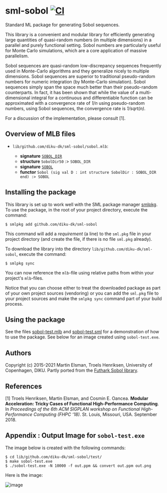 # sml-sobol [![CI](https://github.com/diku-dk/sml-sobol/workflows/CI/badge.svg)](https://github.com/diku-dk/sml-sobol/actions)

Standard ML package for generating Sobol sequences.

This library is a convenient and modular library for efficiently
generating large quantities of quasi-random numbers (in multiple
dimensions) in a parallel and purely functional setting. Sobol numbers
are particularly useful for Monte Carlo simulations, which are a core
application of massive parallelism.

Sobol sequences are quasi-random low-discrepancy sequences frequently
used in Monte-Carlo algorithms and they generalize nicely to multiple
dimensions. Sobol sequences are superior to traditional pseudo-random
numbers for numeric integration (by Monte-Carlo simulation). Sobol
sequences simply span the space much better than their pseudo-random
counterparts. In fact, it has been shown that while the value of a
multi-dimensional integral for a continuous and differentiable
function can be approximated with a convergence rate of _1/n_ using
pseudo-random numbers, using Sobol sequences, the convergence rate is
_1/sqrt(n)_.

For a discussion of the implementation, please consult [1].



## Overview of MLB files

- `lib/github.com/diku-dk/sml-sobol/sobol.mlb`:

  - **signature** [`SOBOL_DIR`](lib/github.com/diku-dk/sml-sobol/sobol_dir.sig)
  - **structure** `SobolDir50` :> `SOBOL_DIR`
  - **signature** [`SOBOL`](lib/github.com/diku-dk/sml-sobol/sobol.sig)
  - **functor** `Sobol (sig val D : int structure SobolDir : SOBOL_DIR end) :> SOBOL`

## Installing the package

This library is set up to work well with the SML package manager
[smlpkg](https://github.com/diku-dk/smlpkg).  To use the package, in
the root of your project directory, execute the command:

```
$ smlpkg add github.com/diku-dk/sml-sobol
```

This command will add a _requirement_ (a line) to the `sml.pkg` file in your
project directory (and create the file, if there is no file `sml.pkg`
already).

To download the library into the directory
`lib/github.com/diku-dk/sml-sobol`, execute the command:

```
$ smlpkg sync
```

You can now reference the `mlb`-file using relative paths from within
your project's `mlb`-files.

Notice that you can choose either to treat the downloaded package as
part of your own project sources (vendoring) or you can add the
`sml.pkg` file to your project sources and make the `smlpkg sync`
command part of your build process.

## Using the package

See the files
[sobol-test.mlb](lib/github.com/diku-dk/sml-sobol/test/sobol-test.mlb)
and
[sobol-test.sml](lib/github.com/diku-dk/sml-sobol/test/sobol-test.sml)
for a demonstration of how to use the package. See below for an image created using `sobol-test.exe`.

## Authors

Copyright (c) 2015-2021 Martin Elsman, Troels Henriksen, University of
Copenhagen, DIKU. Partly ported from the [Futhark Sobol library](https://github.com/diku-dk/sobol).

## References

[1] Troels Henriksen, Martin Elsman, and Cosmin E. Oancea. __Modular
Acceleration: Tricky Cases of Functional High-Performance
Computing__. In _Proceedings of the 6th ACM SIGPLAN workshop on
Functional High-Performance Computing (FHPC ‘18)_. St. Louis, Missouri,
USA. September 2018.

## Appendix : Output Image for `sobol-test.exe`

The image below is created with the following commands:

```
$ cd lib/github.com/diku-dk/sml-sobol/test/
$ make sobol-test.exe
$ ./sobol-test.exe -N 10000 -f out.ppm && convert out.ppm out.png
```

Here is the image:

![image](https://user-images.githubusercontent.com/1167803/107779072-2a03df80-6d45-11eb-88aa-64e2e96fc120.png)
